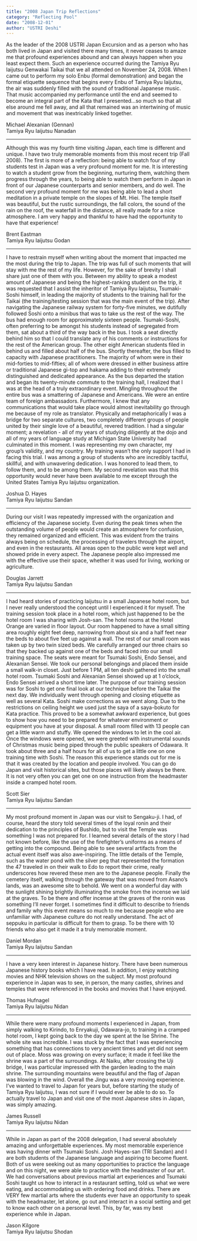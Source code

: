 ```yaml
---
title: "2008 Japan Trip Reflections"
category: "Reflecting Pool"
date: "2008-12-01"
author: "USTRI Deshi"
---
```


As the leader of the 2008 USTRI Japan Excursion and as a person who has both lived in Japan and visited there many times, it never ceases to amaze me that profound experiences abound and can always happen when you least expect them. Such an experience occurred during the Tamiya Ryu Iaijutsu Genwakai Taikai that we all attended on November 24, 2008. When I came out to perform my solo Enbu (formal demonstration) and began the formal etiquette sequence that begins every Enbu of Tamiya Ryu Iaijutsu, the air was suddenly filled with the sound of traditional Japanese music. That music accompanied my performance until the end and seemed to become an integral part of the Kata that I presented…so much so that all else around me fell away, and all that remained was an intertwining of music and movement that was inextricably linked together.

Michael Alexanian (Gennan)<br>
Tamiya Ryu Iaijutsu Nanadan

<hr>

Although this was my fourth time visiting Japan, each time is different and unique. I have two truly memorable moments from this most recent trip (Fall 2008). The first is more of a reflection: being able to watch four of my students test in Japan was a very profound moment for me. It is interesting to watch a student grow from the beginning, nurturing them, watching them progress through the years, to being able to watch them perform in Japan in front of our Japanese counterparts and senior members, and do well. The second very profound moment for me was being able to lead a short meditation in a private temple on the slopes of Mt. Hiei. The temple itself was beautiful, but the rustic surroundings, the fall colors, the sound of the rain on the roof, the waterfall in the distance, all really made for a nice atmosphere. I am very happy and thankful to have had the opportunity to have that experience!

Brent Eastman<br>
Tamiya Ryu Iaijutsu Godan

<hr>

I have to restrain myself when writing about the moment that impacted me the most during the trip to Japan. The trip was full of such moments that will stay with me the rest of my life. However, for the sake of brevity I shall share just one of them with you. Between my ability to speak a modest amount of Japanese and being the highest-ranking student on the trip, it was requested that I assist the inheritor of Tamiya Ryu Iaijutsu, Tsumaki-Soshi himself, in leading the majority of students to the training hall for the Taikai (the training/testing session that was the main event of the trip). After navigating the Japanese railway system for forty-five minutes, we dutifully followed Soshi onto a minibus that was to take us the rest of the way. The bus had enough room for approximately sixteen people. Tsumaki-Soshi, often preferring to be amongst his students instead of segregated from them, sat about a third of the way back in the bus. I took a seat directly behind him so that I could translate any of his comments or instructions for the rest of the American group. The other eight American students filed in behind us and filled about half of the bus. Shortly thereafter, the bus filled to capacity with Japanese practitioners. The majority of whom were in their mid-forties to mid-fifties; all of whom were dressed in either business attire or traditional Japanese gi-top and hakama adding to their extremely distinguished and dedicated appearance. As the bus departed the station and began its twenty-minute commute to the training hall, I realized that I was at the head of a truly extraordinary event. Mingling throughout the entire bus was a smattering of Japanese and Americans. We were an entire team of foreign ambassadors. Furthermore, I knew that any communications that would take place would almost inevitability go through me because of my role as translator. Physically and metaphorically I was a bridge for two separate cultures, two completely different groups of people united by their single love of a beautiful, revered tradition. I had a singular moment; a revelation - all of my years of studying diligently at the dojo and all of my years of language study at Michigan State University had culminated in this moment. I was representing my own character, my group’s validity, and my country. My training wasn’t the only support I had in facing this trial. I was among a group of students who are incredibly tactful, skillful, and with unwavering dedication. I was honored to lead them, to follow them, and to be among them. My second revelation was that this opportunity would never have been available to me except through the United States Tamiya Ryu Iaijutsu organization.

Joshua D. Hayes<br>
Tamiya Ryu Iaijutsu Sandan

<hr>

During our visit I was repeatedly impressed with the organization and efficiency of the Japanese society. Even during the peak times when the outstanding volume of people would create an atmosphere for confusion, they remained organized and efficient. This was evident from the trains always being on schedule, the processing of travelers through the airport, and even in the restaurants. All areas open to the public were kept well and showed pride in every aspect. The Japanese people also impressed me with the effective use their space, whether it was used for living, working or agriculture.

Douglas Jarrett<br>
Tamiya Ryu Iaijutsu Sandan

<hr>

I had heard stories of practicing Iaijutsu in a small Japanese hotel room, but I never really understood the concept until I experienced it for myself. The training session took place in a hotel room, which just happened to be the hotel room I was sharing with Josh-san. The hotel rooms at the Hotel Orange are varied in floor layout. Our room happened to have a small sitting area roughly eight feet deep, narrowing from about six and a half feet near the beds to about five feet up against a wall. The rest of our small room was taken up by two twin sized beds. We carefully arranged our three chairs so that they backed up against one of the beds and faced into our small training space. The seats were meant for Tsumaki Soshi, Endo Sensei, and Alexanian Sensei. We took our personal belongings and placed them inside a small walk-in closet. Just before 1 PM, all ten deshi gathered into the small hotel room. Tsumaki Soshi and Alexanian Sensei showed up at 1 o’clock, Endo Sensei arrived a short time later. The purpose of our training session was for Soshi to get one final look at our technique before the Taikai the next day. We individually went through opening and closing etiquette as well as several Kata. Soshi make corrections as we went along. Due to the restrictions on ceiling height we used just the saya of a saya-bokuto for Kata practice. This proved to be a somewhat awkward experience, but goes to show how you need to be prepared for whatever environment or equipment you have at your disposal. A small room filled with 13 people can get a little warm and stuffy. We opened the windows to let in the cool air. Once the windows were opened, we were greeted with instrumental sounds of Christmas music being piped through the public speakers of Odawara. It took about three and a half hours for all of us to get a little one on one training time with Soshi. The reason this experience stands out for me is that it was created by the location and people involved. You can go do Japan and visit historical sites, but those places will likely always be there. It is not very often you can get one on one instruction from the headmaster inside a cramped hotel room.

Scott Sier<br>
Tamiya Ryu Iaijutsu Sandan

<hr>

My most profound moment in Japan was our visit to Sengaku-ji. I had, of course, heard the story told several times of the loyal ronin and their dedication to the principles of Bushido, but to visit the Temple was something I was not prepared for. I learned several details of the story I had not known before, like the use of the firefighter’s uniforms as a means of getting into the compound. Being able to see several artifacts from the actual event itself was also awe-inspiring. The little details of the Temple, such as the water pond with the silver peg that represented the formation the 47 traveled in on their walk to Edo to report their crime, really underscores how revered these men are to the Japanese people. Finally the cemetery itself, walking through the gateway that was moved from Asano’s lands, was an awesome site to behold. We went on a wonderful day with the sunlight shining brightly illuminating the smoke from the incense we laid at the graves. To be there and offer incense at the graves of the ronin was something I’ll never forget. I sometimes find it difficult to describe to friends and family why this event means so much to me because people who are unfamiliar with Japanese culture do not really understand. The act of seppuku in particular is difficult for them to grasp. To be there with 10 friends who also get it made it a truly memorable moment.

Daniel Mordan<br>
Tamiya Ryu Iaijutsu Sandan

<hr>

I have a very keen interest in Japanese history. There have been numerous Japanese history books which I have read. In addition, I enjoy watching movies and NHK television shows on the subject. My most profound experience in Japan was to see, in person, the many castles, shrines and temples that were referenced in the books and movies that I have enjoyed.

Thomas Hufnagel<br>
Tamiya Ryu Iaijutsu Nidan

<hr>

While there were many profound moments I experienced in Japan, from simply walking to Kirindo, to Enryakuji, Odawara-jo, to training in a cramped hotel room, I kept going back to the day we spent at the Ise Shrine. The whole site was incredible. I was stuck by the fact that I was experiencing something that has connections to very ancient times and yet did not seem out of place. Moss was growing on every surface; it made it feel like the shrine was a part of the surroundings. At Naiku, after crossing the Uji bridge, I was particular impressed with the garden leading to the main shrine. The surrounding mountains were beautiful and the flag of Japan was blowing in the wind. Overall the Jingu was a very moving experience. I’ve wanted to travel to Japan for years but, before starting the study of Tamiya Ryu Iaijutsu, I was not sure if I would ever be able to do so. To actually travel to Japan and visit one of the most Japanese sites in Japan, was simply amazing.

James Russell<br>
Tamiya Ryu Iaijutsu Nidan

<hr>

While in Japan as part of the 2008 delegation, I had several absolutely amazing and unforgettable experiences. My most memorable experience was having dinner with Tsumaki Soshi. Josh Hayes-san (TRI Sandan) and I are both students of the Japanese language and aspiring to become fluent. Both of us were seeking out as many opportunities to practice the language and on this night, we were able to practice with the headmaster of our art. We had conversations about previous martial art experiences and Tsumaki Soshi taught us how to interact in a restaurant setting, told us what we were eating, and accommodating us with ordering food and drinks. There are VERY few martial arts where the students ever have an opportunity to speak with the headmaster, let alone, go out and interact in a social setting and get to know each other on a personal level. This, by far, was my best experience while in Japan.

Jason Kilgore<br>
Tamiya Ryu Iaijutsu Shodan
